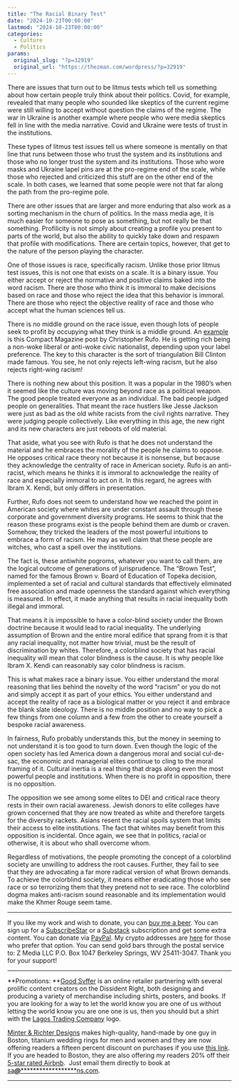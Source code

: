 ```yaml
---
title: "The Racial Binary Test"
date: "2024-10-23T00:00:00"
lastmod: "2024-10-23T00:00:00"
categories:
  - Culture
  - Politics
params:
  original_slug: "?p=32919"
  original_url: "https://thezman.com/wordpress/?p=32919"
---
```


There are issues that turn out to be litmus tests which tell us
something about how certain people truly think about their politics.
Covid, for example, revealed that many people who sounded like skeptics
of the current regime were still willing to accept without question the
claims of the regime. The war in Ukraine is another example where people
who were media skeptics fell in line with the media narrative. Covid and
Ukraine were tests of trust in the institutions.

These types of litmus test issues tell us where someone is mentally on
that line that runs between those who trust the system and its
institutions and those who no longer trust the system and its
institutions. Those who wore masks and Ukraine lapel pins are at the
pro-regime end of the scale, while those who rejected and criticized
this stuff are on the other end of the scale. In both cases, we learned
that some people were not that far along the path from the pro-regime
pole.

There are other issues that are larger and more enduring that also work
as a sorting mechanism in the churn of politics. In the mass media age,
it is much easier for someone to pose as something, but not really be
that something. Profilicity is not simply about creating a profile you
present to parts of the world, but also the ability to quickly take down
and respawn that profile with modifications. There are certain topics,
however, that get to the nature of the person playing the character.

One of those issues is race, specifically racism. Unlike those prior
litmus test issues, this is not one that exists on a scale. It is a
binary issue. You either accept or reject the normative and positive
claims baked into the word racism. There are those who think it is
immoral to make decisions based on race and those who reject the idea
that this behavior is immoral. There are those who reject the objective
reality of race and those who accept what the human sciences tell us.

There is no middle ground on the race issue, even though lots of people
seek to profit by occupying what they think is a middle ground. An <a
href="https://www.compactmag.com/article/against-racialism-left-and-right/"
rel="noopener" target="_blank">example</a> is this Compact Magazine post
by Christopher Rufo. He is getting rich being a non-woke liberal or
anti-woke civic nationalist, depending upon your label preference. The
key to this character is the sort of triangulation Bill Clinton made
famous. You see, he not only rejects left-wing racism, but he also
rejects right-wing racism!

There is nothing new about this position. It was a popular in the 1980’s
when it seemed like the culture was moving beyond race as a political
weapon. The good people treated everyone as an individual. The bad
people judged people on generalities. That meant the race hustlers like
Jesse Jackson were just as bad as the old white racists from the civil
rights narrative. They were judging people collectively. Like everything
in this age, the new right and its new characters are just reboots of
old material.

That aside, what you see with Rufo is that he does not understand the
material and he embraces the morality of the people he claims to oppose.
He opposes critical race theory not because it is nonsense, but because
they acknowledge the centrality of race in American society. Rufo is an
anti-racist, which means he thinks it is immoral to acknowledge the
reality of race and especially immoral to act on it. In this regard, he
agrees with Ibram X. Kendi, but only differs in presentation.

Further, Rufo does not seem to understand how we reached the point in
American society where whites are under constant assault through these
corporate and government diversity programs. He seems to think that the
reason these programs exist is the people behind them are dumb or
craven. Somehow, they tricked the leaders of the most powerful
intuitions to embrace a form of racism. He may as well claim that these
people are witches, who cast a spell over the institutions.

The fact is, these antiwhite pogroms, whatever you want to call them,
are the logical outcome of generations of jurisprudence. The “Brown
Test”, named for the famous Brown v. Board of Education of Topeka
decision, implemented a set of racial and cultural standards that
effectively eliminated free association and made openness the standard
against which everything is measured. In effect, it made anything that
results in racial inequality both illegal and immoral.

That means it is impossible to have a color-blind society under the
Brown doctrine because it would lead to racial inequality. The
underlying assumption of Brown and the entire moral edifice that sprang
from it is that any racial inequality, not matter how trivial, must be
the result of discrimination by whites. Therefore, a colorblind society
that has racial inequality will mean that color blindness is the cause.
It is why people like Ibram X. Kendi can reasonably say color blindness
is racism.

This is what makes race a binary issue. You either understand the moral
reasoning that lies behind the novelty of the word “racism” or you do
not and simply accept it as part of your ethics. You either understand
and accept the reality of race as a biological matter or you reject it
and embrace the blank slate ideology. There is no middle position and no
way to pick a few things from one column and a few from the other to
create yourself a bespoke racial awareness.

In fairness, Rufo probably understands this, but the money in seeming to
not understand it is too good to turn down. Even though the logic of the
open society has led America down a dangerous moral and social
cul-de-sac, the economic and managerial elites continue to cling to the
moral framing of it. Cultural inertia is a real thing that drags along
even the most powerful people and institutions. When there is no profit
in opposition, there is no opposition.

The opposition we see among some elites to DEI and critical race theory
rests in their own racial awareness. Jewish donors to elite colleges
have grown concerned that they are now treated as white and therefore
targets for the diversity rackets. Asians resent the racial spoils
system that limits their access to elite institutions. The fact that
whites may benefit from this opposition is incidental. Once again, we
see that in politics, racial or otherwise, it is about who shall
overcome whom.

Regardless of motivations, the people promoting the concept of a
colorblind society are unwilling to address the root causes. Further,
they fail to see that they are advocating a far more radical version of
what Brown demands. To achieve the colorblind society, it means either
eradicating those who see race or so terrorizing them that they pretend
not to see race. The colorblind dogma makes anti-racism sound reasonable
and its implementation would make the Khmer Rouge seem tame.

------------------------------------------------------------------------

If you like my work and wish to donate, you can
<a href="https://www.buymeacoffee.com/mujolulu" rel="noopener"
target="_blank">buy me a beer</a>. You can sign up for a
<a href="https://www.subscribestar.com/the-z-blog" rel="noopener"
target="_blank">SubscribeStar</a> or a
<a href="https://thedissident.substack.com/" rel="noopener"
target="_blank">Substack</a> subscription and get some extra content.
You can donate via <a
href="https://www.paypal.com/donate/?cmd=_s-xclick&amp;hosted_button_id=UDAS2Q8JYA6CN&amp;source=url"
rel="noopener" target="_blank">PayPal</a>. My crypto addresses are
<a href="https://thezman.com/wordpress/?page_id=22713" rel="noopener"
target="_blank">here</a> for those who prefer that option. You can send
gold bars through the postal service to: Z Media LLC P.O. Box 1047
Berkeley Springs, WV 25411-3047. Thank you for your support!

------------------------------------------------------------------------

**Promotions: **<a href="https://goodsvffer.com/" rel="noopener" target="_blank">Good
Svffer</a> is an online retailer partnering with several prolific
content creators on the Dissident Right, both designing and producing a
variety of merchandise including shirts, posters, and books. If you are
looking for a way to let the world know you are one of us without
letting the world know you are one one is us, then you should but a
shirt with the
<a href="https://goodsvffer.com/products/lagos-trading-company"
rel="noopener" target="_blank">Lagos Trading Company</a> logo.

<a href="https://www.minterandrichterdesigns.com/"
rel="noreferrer nofollow noopener" target="_blank">Minter &amp; Richter
Designs</a> makes high-quality, hand-made by one guy in Boston, titanium
wedding rings for men and women and they are now offering readers a
fifteen percent discount on purchases if you use
<a href="https://www.minterandrichterdesigns.com/discount/ZMAN"
rel="noreferrer nofollow noopener" target="_blank">this link</a>.
<span class="highlight"><span class="colour"><span class="font"><span class="size">If
you are headed to Boston, they are also offering my readers 20% off
their <a
href="https://www.airbnb.com/users/7988017/listings?user_id=7988017&amp;s=3"
rel="noopener noreferrer" target="_blank">5-star rated Airbnb</a>.  Just
email them directly to book at
<a href="mailto:sa***@*********************ns.com"
data-original-string="vcpgvH7yPh4YvHAgBAVvdQ==cb7KjUj51GBryWpqev3NqYxSaCGUPN68Uf06D0pe9VSxp6/OLkSqlMTAA/G59CmchuG"><span
class="apbct-email-encoder"
data-original-string="Ysiz9N9dWMbunH8MhW4Z5A==cb7YcYJG+ioGRTY/kG6t+0P8YcQnCkFvzXTbzfU9Ljq/Q2XruVf1E4JAiibycntq3jG"
title="This contact has been encoded by Anti-Spam by CleanTalk. Click to decode. To finish the decoding make sure that JavaScript is enabled in your browser.">sa<span
class="apbct-blur">***</span>@<span
class="apbct-blur">*********************</span>ns.com</span></a>.</span></span></span></span>

------------------------------------------------------------------------
